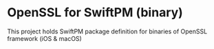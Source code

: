 # OpenSSL for SwiftPM (binary)

This project holds SwiftPM package definition for binaries of OpenSSL framework (iOS & macOS)
